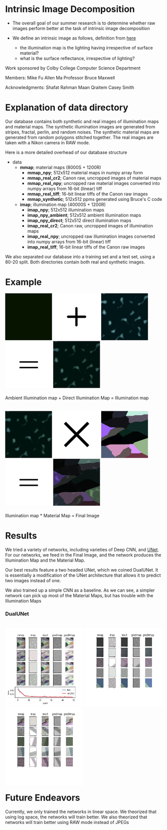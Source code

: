 # Intrinsic Image Decomposition

- The overall goal of our summer research is to determine whether raw images perform better at the task of intrinsic image decomposition

- We define an intrinsic image as follows, definition from [here](http://www-oldurls.inf.ethz.ch/personal/pomarc/courses/CompPhoto/cpv07.pdf)
    - the illumination map is the lighting having irrespective of surface material?
    - what is the surface reflectance, irrespective of lighting?

Work sponsored by Colby College Computer Science Department

Members:
Mike Fu
Allen Ma
Professor Bruce Maxwell

Acknowledgments:
Shafat Rahman
Maan Qraitem
Casey Smith



# Explanation of data directory

Our database contains both synthetic and real images of illumination maps and material maps. The synthetic illumination images are generated from stripes, fractal, perlin, and random noises. The synthetic material maps are generated from random polygons stitched together. The real images are taken with a Nikon camera in RAW mode.

Here is a more detailed overhead of our database structure

* data
    * **mmap**; material maps (8000S + 1200R)
        * **mmap_npy**; 512x512 material maps in numpy array form
        * **mmap_real_cr2**; Canon raw, uncropped images of material maps
        * **mmap_real_npy**; uncropped raw material images converted into numpy arrays from 16-bit (linear) tiff
        * **mmap_real_tiff**; 16-bit linear tiffs of the Canon raw images
        * **mmap_synthetic**; 512x512 ppms generated using Bruce's C code
    * **imap**; illumination map (40000S + 1200R)
        * **imap_npy**; 512x512 illumination maps
        * **imap_npy_ambient**; 512x512 ambient illumination maps
        * **imap_npy_direct**; 512x512 direct illumination maps
        * **imap_real_cr2**; Canon raw, uncropped images of illumination maps
        * **imap_real_npy**; uncropped raw illumination images converted into numpy arrays from 16-bit (linear) tiff
        * **imap_real_tiff**; 16-bit linear tiffs of the Canon raw images

We also separated our database into a training set and a test set, using a 80-20 split. Both directories contain both real and synthetic images.


# Example

<div style="display: block; float: left; margin-bottom: 20px;">
    <img src="./sample_data/imap_png/imap_npy_ambient/train/fractal0.png" width="150" height="150"> 
    <img src="./sample_data/extra/plus.png" width="150" height="150"> 
    <img src="./sample_data/imap_png/imap_npy_direct/train/fractal0.png" width="150" height="150">
    <img src="./sample_data/extra/equals.png" width="150" height="150"> 
    <img src="./sample_data/imap_png/imap_npy/train/fractal0.png" width="150" height="150"> 
<div class="clear"></div>
</div>

Ambient Illumination map + Direct Illumination Map = Illumination map

<div style="display: block; float: left; margin-top: 20px; margin-bottom: 20px;">
    <img src="./sample_data/imap_png/imap_npy/train/fractal0.png" width="150" height="150"> 
    <img src="./sample_data/extra/mult.png" width="150" height="150"> 
    <img src="./sample_data/mmap_png/frame_manyseed0002.png" width="150" height="150">
    <img src="./sample_data/extra/equals.png" width="150" height="150"> 
    <img src="./sample_data/mult_png/mult-fractal0-frame_manyseed0002-3.png" width="150" height="150"> 
<div class="clear"></div>
</div>

Illumination map * Material Map = Final Image

# Results

We tried a variety of networks, including varieties of Deep CNN, and [UNet](https://arxiv.org/pdf/1505.04597.pdf). For our networks, we feed in the Final Image, and the network produces the Illumination  Map and the Material Map.

Our best results feature a two headed UNet, which we coined DualUNet. It is essentially a modification of the UNet architecture that allows it to predict two images instead of one.

We also trained up a simple CNN as a baseline. As we can see, a simpler network can pick up most of the Material Maps, but has trouble with the Illumination Maps

### DualUNet

<div style="display: block; float: left; margin-top: 20px; margin-bottom: 20px;">
    <img src="./sample_data/extra/dualunet1.png" width="250" height="250"> 
    <img src="./sample_data/extra/dualunet2.png" width="250" height="250"> 
    <img src="./sample_data/extra/dualunet3.png" width="250" height="250"> 
<div class="clear"></div>
</div>

# Future Endeavors

Currently, we only trained the networks in linear space. We theorized that using log space, the networks will train better. We also theorized that networks will train better using RAW mode instead of JPEGs
